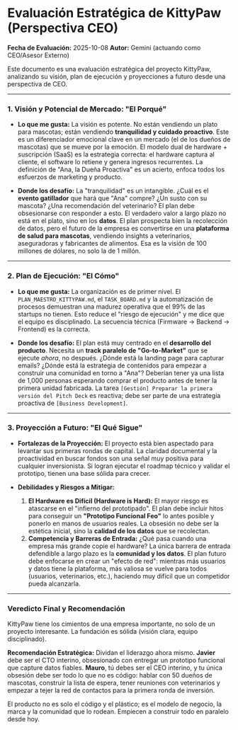 # Evaluación Estratégica de KittyPaw (Perspectiva CEO)

**Fecha de Evaluación:** 2025-10-08
**Autor:** Gemini (actuando como CEO/Asesor Externo)

Este documento es una evaluación estratégica del proyecto KittyPaw, analizando su visión, plan de ejecución y proyecciones a futuro desde una perspectiva de CEO.

---

### **1. Visión y Potencial de Mercado: "El Porqué"**

*   **Lo que me gusta:** La visión es potente. No están vendiendo un plato para mascotas; están vendiendo **tranquilidad y cuidado proactivo**. Este es un diferenciador emocional clave en un mercado (el de los dueños de mascotas) que se mueve por la emoción. El modelo dual de hardware + suscripción (SaaS) es la estrategia correcta: el hardware captura al cliente, el software lo retiene y genera ingresos recurrentes. La definición de "Ana, la Dueña Proactiva" es un acierto, enfoca todos los esfuerzos de marketing y producto.

*   **Donde los desafío:** La "tranquilidad" es un intangible. ¿Cuál es el **evento gatillador** que hará que "Ana" compre? ¿Un susto con su mascota? ¿Una recomendación del veterinario? El plan debe obsesionarse con responder a esto. El verdadero valor a largo plazo no está en el plato, sino en los **datos**. El plan prospecta bien la recolección de datos, pero el futuro de la empresa es convertirse en una **plataforma de salud para mascotas**, vendiendo insights a veterinarios, aseguradoras y fabricantes de alimentos. Esa es la visión de 100 millones de dólares, no solo la de 1 millón.

---

### **2. Plan de Ejecución: "El Cómo"**

*   **Lo que me gusta:** La organización es de primer nivel. El `PLAN_MAESTRO_KITTYPAW.md`, el `TASK_BOARD.md` y la automatización de procesos demuestran una madurez operativa que el 99% de las startups no tienen. Esto reduce el "riesgo de ejecución" y me dice que el equipo es disciplinado. La secuencia técnica (Firmware -> Backend -> Frontend) es la correcta.

*   **Donde los desafío:** El plan está muy centrado en el **desarrollo del producto**. Necesita un **track paralelo de "Go-to-Market"** que se ejecute *ahora*, no después. ¿Dónde está la landing page para capturar emails? ¿Dónde está la estrategia de contenidos para empezar a construir una comunidad en torno a "Ana"? Deberían tener ya una lista de 1,000 personas esperando comprar el producto antes de tener la primera unidad fabricada. La tarea `[Gestión] Preparar la primera versión del Pitch Deck` es reactiva; debe ser parte de una estrategia proactiva de `[Business Development]`.

---

### **3. Proyección a Futuro: "El Qué Sigue"**

*   **Fortalezas de la Proyección:** El proyecto está bien aspectado para levantar sus primeras rondas de capital. La claridad documental y la proactividad en buscar fondos son una señal muy positiva para cualquier inversionista. Si logran ejecutar el roadmap técnico y validar el prototipo, tienen una base sólida para crecer.

*   **Debilidades y Riesgos a Mitigar:**
    1.  **El Hardware es Difícil (Hardware is Hard):** El mayor riesgo es atascarse en el "infierno del prototipado". El plan debe incluir hitos para conseguir un **"Prototipo Funcional Feo"** lo antes posible y ponerlo en manos de usuarios reales. La obsesión no debe ser la estética inicial, sino la **calidad de los datos** que se recolectan.
    2.  **Competencia y Barreras de Entrada:** ¿Qué pasa cuando una empresa más grande copie el hardware? La única barrera de entrada defendible a largo plazo es la **comunidad y los datos**. El plan futuro debe enfocarse en crear un "efecto de red": mientras más usuarios y datos tiene la plataforma, más valiosa se vuelve para todos (usuarios, veterinarios, etc.), haciendo muy difícil que un competidor pueda alcanzarla.

---

### **Veredicto Final y Recomendación**

KittyPaw tiene los cimientos de una empresa importante, no solo de un proyecto interesante. La fundación es sólida (visión clara, equipo disciplinado).

**Recomendación Estratégica:**
Dividan el liderazgo ahora mismo. **Javier** debe ser el CTO interino, obsesionado con entregar un prototipo funcional que capture datos fiables. **Mauro**, tú debes ser el CEO interino, y tu única obsesión debe ser todo lo que no es código: hablar con 50 dueños de mascotas, construir la lista de espera, tener reuniones con veterinarios y empezar a tejer la red de contactos para la primera ronda de inversión.

El producto no es solo el código y el plástico; es el modelo de negocio, la marca y la comunidad que lo rodean. Empiecen a construir todo en paralelo desde hoy.